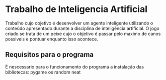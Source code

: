 # Trabalho de Inteligencia Artificial

  Trabalho cujo objetivo é desenvolver um agente inteligente utilizando o conteúdo apresentado durante a
disciplina de inteligência artificial. O jogo criado se trata de um peixe cujo o objetivo é passar pelo maximo de canos possiveis e pontuar enquanto isso acontece.

## Requisitos para o programa

  É nescessario para o funcionamento do programa a instalação das bibliotecas:
pygame
os
random
neat
